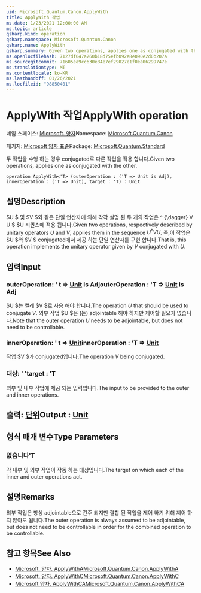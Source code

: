 ```yaml
---
uid: Microsoft.Quantum.Canon.ApplyWith
title: ApplyWith 작업
ms.date: 1/23/2021 12:00:00 AM
ms.topic: article
qsharp.kind: operation
qsharp.namespace: Microsoft.Quantum.Canon
qsharp.name: ApplyWith
qsharp.summary: Given two operations, applies one as conjugated with the other.
ms.openlocfilehash: 7127df047a260b18d75efb092e8e090e2d0b207a
ms.sourcegitcommit: 71605ea9cc630e84e7ef29027e1f0ea06299747e
ms.translationtype: MT
ms.contentlocale: ko-KR
ms.lasthandoff: 01/26/2021
ms.locfileid: "98850401"
---
```

# <a name="applywith-operation"></a><span data-ttu-id="eabde-102">ApplyWith 작업</span><span class="sxs-lookup"><span data-stu-id="eabde-102">ApplyWith operation</span></span>

<span data-ttu-id="eabde-103">네임 스페이스: [Microsoft. 양자](xref:Microsoft.Quantum.Canon)</span><span class="sxs-lookup"><span data-stu-id="eabde-103">Namespace: [Microsoft.Quantum.Canon](xref:Microsoft.Quantum.Canon)</span></span>

<span data-ttu-id="eabde-104">패키지: [Microsoft 양자 표준](https://nuget.org/packages/Microsoft.Quantum.Standard)</span><span class="sxs-lookup"><span data-stu-id="eabde-104">Package: [Microsoft.Quantum.Standard](https://nuget.org/packages/Microsoft.Quantum.Standard)</span></span>


<span data-ttu-id="eabde-105">두 작업을 수행 하는 경우 conjugated로 다른 작업을 적용 합니다.</span><span class="sxs-lookup"><span data-stu-id="eabde-105">Given two operations, applies one as conjugated with the other.</span></span>

```qsharp
operation ApplyWith<'T> (outerOperation : ('T => Unit is Adj), innerOperation : ('T => Unit), target : 'T) : Unit
```


## <a name="description"></a><span data-ttu-id="eabde-106">설명</span><span class="sxs-lookup"><span data-stu-id="eabde-106">Description</span></span>

<span data-ttu-id="eabde-107">$U $ 및 $V $와 같은 단일 연산자에 의해 각각 설명 된 두 개의 작업은 ^ {\dagger} V U $ $U 시퀀스에 적용 됩니다.</span><span class="sxs-lookup"><span data-stu-id="eabde-107">Given two operations, respectively described by unitary operators $U$ and $V$, applies them in the sequence $U^{\dagger} V U$.</span></span> <span data-ttu-id="eabde-108">즉,이 작업은 $U $와 $V $ conjugated에서 제공 하는 단일 연산자를 구현 합니다.</span><span class="sxs-lookup"><span data-stu-id="eabde-108">That is, this operation implements the unitary operator given by $V$ conjugated with $U$.</span></span>

## <a name="input"></a><span data-ttu-id="eabde-109">입력</span><span class="sxs-lookup"><span data-stu-id="eabde-109">Input</span></span>

### <a name="outeroperation--t--unit--is-adj"></a><span data-ttu-id="eabde-110">outerOperation: ' t => [Unit](xref:microsoft.quantum.lang-ref.unit)  is Adj</span><span class="sxs-lookup"><span data-stu-id="eabde-110">outerOperation : 'T => [Unit](xref:microsoft.quantum.lang-ref.unit)  is Adj</span></span>

<span data-ttu-id="eabde-111">$U $는 켤레 $V $로 사용 해야 합니다.</span><span class="sxs-lookup"><span data-stu-id="eabde-111">The operation $U$ that should be used to conjugate $V$.</span></span> <span data-ttu-id="eabde-112">외부 작업 $U $은 (는) adjointable 해야 하지만 제어할 필요가 없습니다.</span><span class="sxs-lookup"><span data-stu-id="eabde-112">Note that the outer operation $U$ needs to be adjointable, but does not need to be controllable.</span></span>


### <a name="inneroperation--t--unit"></a><span data-ttu-id="eabde-113">innerOperation: ' t => [Unit](xref:microsoft.quantum.lang-ref.unit)</span><span class="sxs-lookup"><span data-stu-id="eabde-113">innerOperation : 'T => [Unit](xref:microsoft.quantum.lang-ref.unit)</span></span> 

<span data-ttu-id="eabde-114">작업 $V $가 conjugated입니다.</span><span class="sxs-lookup"><span data-stu-id="eabde-114">The operation $V$ being conjugated.</span></span>


### <a name="target--t"></a><span data-ttu-id="eabde-115">대상: ' '</span><span class="sxs-lookup"><span data-stu-id="eabde-115">target : 'T</span></span>

<span data-ttu-id="eabde-116">외부 및 내부 작업에 제공 되는 입력입니다.</span><span class="sxs-lookup"><span data-stu-id="eabde-116">The input to be provided to the outer and inner operations.</span></span>



## <a name="output--unit"></a><span data-ttu-id="eabde-117">출력: [단위](xref:microsoft.quantum.lang-ref.unit)</span><span class="sxs-lookup"><span data-stu-id="eabde-117">Output : [Unit](xref:microsoft.quantum.lang-ref.unit)</span></span>



## <a name="type-parameters"></a><span data-ttu-id="eabde-118">형식 매개 변수</span><span class="sxs-lookup"><span data-stu-id="eabde-118">Type Parameters</span></span>

### <a name="t"></a><span data-ttu-id="eabde-119">없습니다</span><span class="sxs-lookup"><span data-stu-id="eabde-119">'T</span></span>

<span data-ttu-id="eabde-120">각 내부 및 외부 작업이 작동 하는 대상입니다.</span><span class="sxs-lookup"><span data-stu-id="eabde-120">The target on which each of the inner and outer operations act.</span></span>

## <a name="remarks"></a><span data-ttu-id="eabde-121">설명</span><span class="sxs-lookup"><span data-stu-id="eabde-121">Remarks</span></span>

<span data-ttu-id="eabde-122">외부 작업은 항상 adjointable으로 간주 되지만 결합 된 작업을 제어 하기 위해 제어 하지 않아도 됩니다.</span><span class="sxs-lookup"><span data-stu-id="eabde-122">The outer operation is always assumed to be adjointable, but does not need to be controllable in order for the combined operation to be controllable.</span></span>

## <a name="see-also"></a><span data-ttu-id="eabde-123">참고 항목</span><span class="sxs-lookup"><span data-stu-id="eabde-123">See Also</span></span>

- [<span data-ttu-id="eabde-124">Microsoft. 양자. ApplyWithA</span><span class="sxs-lookup"><span data-stu-id="eabde-124">Microsoft.Quantum.Canon.ApplyWithA</span></span>](xref:Microsoft.Quantum.Canon.ApplyWithA)
- [<span data-ttu-id="eabde-125">Microsoft. 양자. ApplyWithC</span><span class="sxs-lookup"><span data-stu-id="eabde-125">Microsoft.Quantum.Canon.ApplyWithC</span></span>](xref:Microsoft.Quantum.Canon.ApplyWithC)
- [<span data-ttu-id="eabde-126">Microsoft 양자. ApplyWithCA</span><span class="sxs-lookup"><span data-stu-id="eabde-126">Microsoft.Quantum.Canon.ApplyWithCA</span></span>](xref:Microsoft.Quantum.Canon.ApplyWithCA)